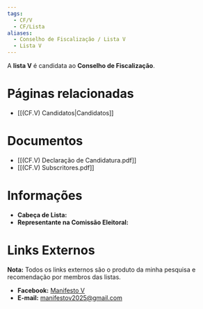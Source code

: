 ```yaml
---
tags:
  - CF/V
  - CF/Lista
aliases:
  - Conselho de Fiscalização / Lista V
  - Lista V
---
```

A **lista V** é candidata ao **Conselho de Fiscalização**.

# Páginas relacionadas

- [[(CF.V) Candidatos|Candidatos]]

# Documentos

- [[(CF.V) Declaração de Candidatura.pdf]]
- [[(CF.V) Subscritores.pdf]]

# Informações

- **Cabeça de Lista:** 
- **Representante na Comissão Eleitoral:** 

# Links Externos

**Nota:** Todos os links externos são o produto da minha pesquisa e recomendação por membros das listas.

- **Facebook:** [Manifesto V](https://www.facebook.com/profile.php?id=61567299449504)
- **E-mail:** [manifestov2025@gmail.com](mailto:manifestov2025@gmail.com)
